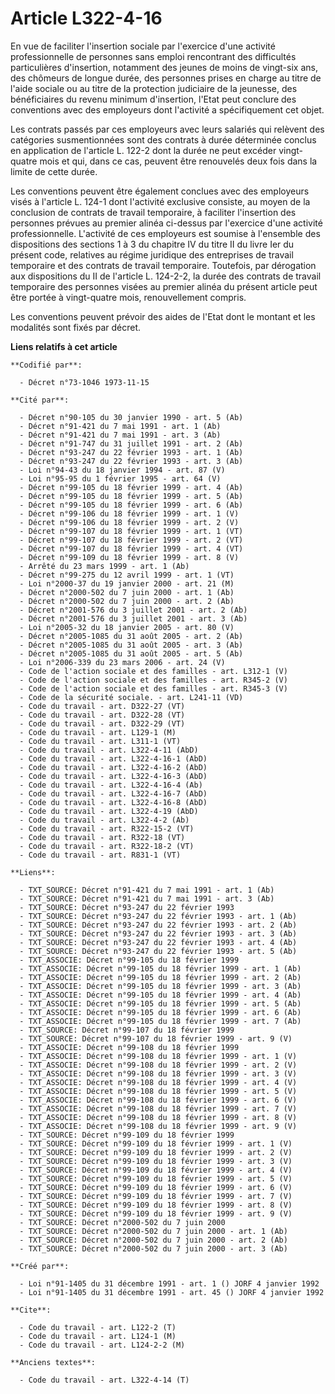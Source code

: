 # Article L322-4-16

En vue de faciliter l'insertion sociale par l'exercice d'une activité professionnelle de personnes sans emploi rencontrant
des difficultés particulières d'insertion, notamment des jeunes de moins de vingt-six ans, des chômeurs de longue durée, des
personnes prises en charge au titre de l'aide sociale ou au titre de la protection judiciaire de la jeunesse, des
bénéficiaires du revenu minimum d'insertion, l'Etat peut conclure des conventions avec des employeurs dont l'activité a
spécifiquement cet objet.

Les contrats passés par ces employeurs avec leurs salariés qui relèvent des catégories susmentionnées sont des contrats à
durée déterminée conclus en application de l'article L. 122-2 dont la durée ne peut excéder vingt-quatre mois et qui, dans ce
cas, peuvent être renouvelés deux fois dans la limite de cette durée.

Les conventions peuvent être également conclues avec des employeurs visés à l'article L. 124-1 dont l'activité exclusive
consiste, au moyen de la conclusion de contrats de travail temporaire, à faciliter l'insertion des personnes prévues au
premier alinéa ci-dessus par l'exercice d'une activité professionnelle. L'activité de ces employeurs est soumise à l'ensemble
des dispositions des sections 1 à 3 du chapitre IV du titre II du livre Ier du présent code, relatives au régime juridique
des entreprises de travail temporaire et des contrats de travail temporaire. Toutefois, par dérogation aux dispositions du II
de l'article L. 124-2-2, la durée des contrats de travail temporaire des personnes visées au premier alinéa du présent
article peut être portée à vingt-quatre mois, renouvellement compris.

Les conventions peuvent prévoir des aides de l'Etat dont le montant et les modalités sont fixés par décret.

**Liens relatifs à cet article**

	**Codifié par**:

	  - Décret n°73-1046 1973-11-15

	**Cité par**:

	  - Décret n°90-105 du 30 janvier 1990 - art. 5 (Ab)
	  - Décret n°91-421 du 7 mai 1991 - art. 1 (Ab)
	  - Décret n°91-421 du 7 mai 1991 - art. 3 (Ab)
	  - Décret n°91-747 du 31 juillet 1991 - art. 2 (Ab)
	  - Décret n°93-247 du 22 février 1993 - art. 1 (Ab)
	  - Décret n°93-247 du 22 février 1993 - art. 3 (Ab)
	  - Loi n°94-43 du 18 janvier 1994 - art. 87 (V)
	  - Loi n°95-95 du 1 février 1995 - art. 64 (V)
	  - Décret n°99-105 du 18 février 1999 - art. 4 (Ab)
	  - Décret n°99-105 du 18 février 1999 - art. 5 (Ab)
	  - Décret n°99-105 du 18 février 1999 - art. 6 (Ab)
	  - Décret n°99-106 du 18 février 1999 - art. 1 (V)
	  - Décret n°99-106 du 18 février 1999 - art. 2 (V)
	  - Décret n°99-107 du 18 février 1999 - art. 1 (VT)
	  - Décret n°99-107 du 18 février 1999 - art. 2 (VT)
	  - Décret n°99-107 du 18 février 1999 - art. 4 (VT)
	  - Décret n°99-109 du 18 février 1999 - art. 8 (V)
	  - Arrêté du 23 mars 1999 - art. 1 (Ab)
	  - Décret n°99-275 du 12 avril 1999 - art. 1 (VT)
	  - Loi n°2000-37 du 19 janvier 2000 - art. 21 (M)
	  - Décret n°2000-502 du 7 juin 2000 - art. 1 (Ab)
	  - Décret n°2000-502 du 7 juin 2000 - art. 2 (Ab)
	  - Décret n°2001-576 du 3 juillet 2001 - art. 2 (Ab)
	  - Décret n°2001-576 du 3 juillet 2001 - art. 3 (Ab)
	  - Loi n°2005-32 du 18 janvier 2005 - art. 80 (V)
	  - Décret n°2005-1085 du 31 août 2005 - art. 2 (Ab)
	  - Décret n°2005-1085 du 31 août 2005 - art. 3 (Ab)
	  - Décret n°2005-1085 du 31 août 2005 - art. 5 (Ab)
	  - Loi n°2006-339 du 23 mars 2006 - art. 24 (V)
	  - Code de l'action sociale et des familles - art. L312-1 (V)
	  - Code de l'action sociale et des familles - art. R345-2 (V)
	  - Code de l'action sociale et des familles - art. R345-3 (V)
	  - Code de la sécurité sociale. - art. L241-11 (VD)
	  - Code du travail - art. D322-27 (VT)
	  - Code du travail - art. D322-28 (VT)
	  - Code du travail - art. D322-29 (VT)
	  - Code du travail - art. L129-1 (M)
	  - Code du travail - art. L311-1 (VT)
	  - Code du travail - art. L322-4-11 (AbD)
	  - Code du travail - art. L322-4-16-1 (AbD)
	  - Code du travail - art. L322-4-16-2 (AbD)
	  - Code du travail - art. L322-4-16-3 (AbD)
	  - Code du travail - art. L322-4-16-4 (Ab)
	  - Code du travail - art. L322-4-16-7 (AbD)
	  - Code du travail - art. L322-4-16-8 (AbD)
	  - Code du travail - art. L322-4-19 (AbD)
	  - Code du travail - art. L322-4-2 (Ab)
	  - Code du travail - art. R322-15-2 (VT)
	  - Code du travail - art. R322-18 (VT)
	  - Code du travail - art. R322-18-2 (VT)
	  - Code du travail - art. R831-1 (VT)

	**Liens**:

	  - TXT_SOURCE: Décret n°91-421 du 7 mai 1991 - art. 1 (Ab)
	  - TXT_SOURCE: Décret n°91-421 du 7 mai 1991 - art. 3 (Ab)
	  - TXT_SOURCE: Décret n°93-247 du 22 février 1993
	  - TXT_SOURCE: Décret n°93-247 du 22 février 1993 - art. 1 (Ab)
	  - TXT_SOURCE: Décret n°93-247 du 22 février 1993 - art. 2 (Ab)
	  - TXT_SOURCE: Décret n°93-247 du 22 février 1993 - art. 3 (Ab)
	  - TXT_SOURCE: Décret n°93-247 du 22 février 1993 - art. 4 (Ab)
	  - TXT_SOURCE: Décret n°93-247 du 22 février 1993 - art. 5 (Ab)
	  - TXT_ASSOCIE: Décret n°99-105 du 18 février 1999
	  - TXT_ASSOCIE: Décret n°99-105 du 18 février 1999 - art. 1 (Ab)
	  - TXT_ASSOCIE: Décret n°99-105 du 18 février 1999 - art. 2 (Ab)
	  - TXT_ASSOCIE: Décret n°99-105 du 18 février 1999 - art. 3 (Ab)
	  - TXT_ASSOCIE: Décret n°99-105 du 18 février 1999 - art. 4 (Ab)
	  - TXT_ASSOCIE: Décret n°99-105 du 18 février 1999 - art. 5 (Ab)
	  - TXT_ASSOCIE: Décret n°99-105 du 18 février 1999 - art. 6 (Ab)
	  - TXT_ASSOCIE: Décret n°99-105 du 18 février 1999 - art. 7 (Ab)
	  - TXT_SOURCE: Décret n°99-107 du 18 février 1999
	  - TXT_SOURCE: Décret n°99-107 du 18 février 1999 - art. 9 (V)
	  - TXT_ASSOCIE: Décret n°99-108 du 18 février 1999
	  - TXT_ASSOCIE: Décret n°99-108 du 18 février 1999 - art. 1 (V)
	  - TXT_ASSOCIE: Décret n°99-108 du 18 février 1999 - art. 2 (V)
	  - TXT_ASSOCIE: Décret n°99-108 du 18 février 1999 - art. 3 (V)
	  - TXT_ASSOCIE: Décret n°99-108 du 18 février 1999 - art. 4 (V)
	  - TXT_ASSOCIE: Décret n°99-108 du 18 février 1999 - art. 5 (V)
	  - TXT_ASSOCIE: Décret n°99-108 du 18 février 1999 - art. 6 (V)
	  - TXT_ASSOCIE: Décret n°99-108 du 18 février 1999 - art. 7 (V)
	  - TXT_ASSOCIE: Décret n°99-108 du 18 février 1999 - art. 8 (V)
	  - TXT_ASSOCIE: Décret n°99-108 du 18 février 1999 - art. 9 (V)
	  - TXT_SOURCE: Décret n°99-109 du 18 février 1999
	  - TXT_SOURCE: Décret n°99-109 du 18 février 1999 - art. 1 (V)
	  - TXT_SOURCE: Décret n°99-109 du 18 février 1999 - art. 2 (V)
	  - TXT_SOURCE: Décret n°99-109 du 18 février 1999 - art. 3 (V)
	  - TXT_SOURCE: Décret n°99-109 du 18 février 1999 - art. 4 (V)
	  - TXT_SOURCE: Décret n°99-109 du 18 février 1999 - art. 5 (V)
	  - TXT_SOURCE: Décret n°99-109 du 18 février 1999 - art. 6 (V)
	  - TXT_SOURCE: Décret n°99-109 du 18 février 1999 - art. 7 (V)
	  - TXT_SOURCE: Décret n°99-109 du 18 février 1999 - art. 8 (V)
	  - TXT_SOURCE: Décret n°99-109 du 18 février 1999 - art. 9 (V)
	  - TXT_SOURCE: Décret n°2000-502 du 7 juin 2000
	  - TXT_SOURCE: Décret n°2000-502 du 7 juin 2000 - art. 1 (Ab)
	  - TXT_SOURCE: Décret n°2000-502 du 7 juin 2000 - art. 2 (Ab)
	  - TXT_SOURCE: Décret n°2000-502 du 7 juin 2000 - art. 3 (Ab)

	**Créé par**:

	  - Loi n°91-1405 du 31 décembre 1991 - art. 1 () JORF 4 janvier 1992
	  - Loi n°91-1405 du 31 décembre 1991 - art. 45 () JORF 4 janvier 1992

	**Cite**:

	  - Code du travail - art. L122-2 (T)
	  - Code du travail - art. L124-1 (M)
	  - Code du travail - art. L124-2-2 (M)

	**Anciens textes**:

	  - Code du travail - art. L322-4-14 (T)
